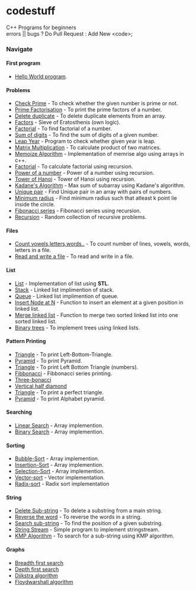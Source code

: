 # codestuff
C++ Programs for beginners <br>
errors || bugs ? Do Pull Request : Add New \<code>; 
### Navigate 
#### First program
* [Hello World program](helloworld.cpp).
#### Problems
* [Check Prime](problems/chkprime.cpp) - To check whether the given number is prime or not.
* [Prime Factorisation](problems/factor.cpp) - To print the prime factors of a number.
* [Delete duplicate](problems/delduplicate.cpp) - To delete duplicate elements from an array.
* [Factors](problems/factor.cpp) - Sieve of Eratosthenis (own logic).
* [Factorial](problems/factorial.cpp) - To find factorial of a number.
* [Sum of digits](problems/sumofdigits.cpp) - To find the sum of digits of a given number.
* [Leap Year](problems/leap.cpp) - Program to check whether given year is leap.
* [Matrix Multiplication](problems/matmul.cpp) - To calculate product of two matrices.
* [Memoize Algorithm](problems/memozisation.cpp) - Implementation of memrise algo using arrays in c++.
* [Factorial](problems/recur.cpp) - To calculate factorial using recursion.
* [Power of a number](problems/power_rec.cpp) - Power of a number using recursion.
* [Tower of Hanoi](problems/hanoi.cpp) - Tower of Hanoi using recursion.
* [Kadane's Algorithm](problems/kadane.cpp) - Max sum of subarray using Kadane's algorithm.
* [Unique pair](problems/pair.cpp) - Find Unique pair in an array with pairs of numbers.
* [Minimum radius](problems/min_radius.cpp) - Find minimum radius such that atleast k point lie inside the circle.
* [Fibonacci series](problems/fibo.cpp) - Fibonacci series using recursion.
* [Recursion](problems/recursion.cpp) - Random collection of recursive problems.
#### Files
* [Count vowels,letters,words..](file/count.cpp) - To count number of lines, vowels, words, letters in a file.
* [Read and write a file](file/rdwr.cpp) - To read and write in a file.
#### List
* [List](list/listimple.cpp) - Implementation of list using <b>STL</b>.
* [Stack](list/stack.cpp) - Linked list implimention of stack.
* [Queue](list/queue.cpp) - Linked list implimention of queue.
* [Insert Node at N](list/insert_at_N.cpp) - Function to insert an element at a given position in linked list.
* [Merge linked list](list/merge.cpp) - Function to merge two sorted linked list into one sorted linked list.
* [Binary trees](list/treeimple.cpp) - To implement trees using linked lists.
#### Pattern Printing
* [Triangle](patterns/design1.cpp) - To print Left-Bottom-Triangle.
* [Pyramid](patterns/design2.cpp) - To print Pyramid.
* [Triangle](patterns/design3.cpp) - To print Left Bottom Triangle (numbers).
* [Fibbonacci](patterns/fibbonacci.cpp) - Fibbonacci series printing.
* [Three-bonacci](patterns/three-bonacci.cpp) 
* [Vertical half diamond](patterns/design3.c)
* [Triangle](patterns/design4.c) - To print a perfect triangle.
* [Pyramid](patterns/design5.c) - To print Alphabet pyramid.
#### Searching
* [Linear Search](searching/linearsearch.cpp) - Array implemention.
* [Binary Search](searching/binarysearch.cpp) - Array implemention.
#### Sorting
* [Bubble-Sort](sorting/bubblesort.cpp) - Array implemention.
* [Insertion-Sort](sorting/insertionsort.cpp) - Array implemention.
* [Selection-Sort](sorting/selectionsort.cpp) - Array implemention.
* [Vector-sort](sorting/vectsort.cpp) - Vector implementation.
* [Radix-sort](sorting/radix_sort.cpp) - Radix sort implementation
#### String
* [Delete Sub-string](string/delsubstrin.cpp) - To delete a substring from a main string.
* [Reverse the word](string/reverseword.cpp) - To reverse the words in a string.
* [Search sub-string](string/srchsubstrg.cpp) - To find the position of a given substring.
* [String Stream](string/stringstream.cpp) - Simple program to implement stringstream.
* [KMP Algorithm](string/KMP.cpp) - To search for a sub-string using KMP algorithm.
#### Graphs
* [Breadth first search](graphs/BFS.cpp)
* [Depth first search](graphs/DFS.cpp)
* [Dijkstra algorithm](graphs/dijkstra.cpp)
* [Floydwarshall algorithm](graphs/floydwarshall.cpp)

